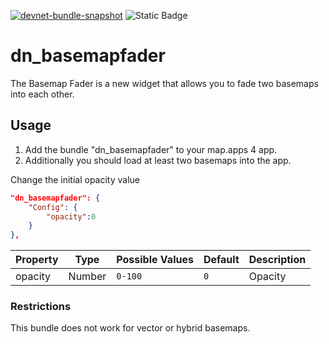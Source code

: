 [![devnet-bundle-snapshot](https://github.com/conterra/mapapps-basemap-fader/actions/workflows/devnet-bundle-snapshot.yml/badge.svg)](https://github.com/conterra/mapapps-basemap-fader/actions/workflows/devnet-bundle-snapshot.yml)
![Static Badge](https://img.shields.io/badge/tested_for_map.apps-4.17.0-%20?labelColor=%233E464F&color=%232FC050)

# dn_basemapfader

The Basemap Fader is a new widget that allows you to fade two basemaps into each other.

## Usage

1. Add the bundle "dn_basemapfader" to your map.apps 4 app.
2. Additionally you should load at least two basemaps into the app.

Change the initial opacity value
```json
"dn_basemapfader": {
    "Config": {
        "opacity":0
    }
},
```

| Property | Type   | Possible Values | Default | Description |
|----------|--------|-----------------|---------|-------------|
| opacity  | Number | ```0-100```     | ```0``` | Opacity     |


### Restrictions
This bundle does not work for vector or hybrid basemaps.
